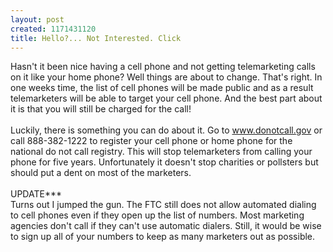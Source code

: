 ```yaml
--- 
layout: post
created: 1171431120
title: Hello?... Not Interested. Click
---
```

Hasn't it been  nice having a cell phone and not getting telemarketing calls on it like your home phone?  Well things are about to change.  That's right.  In one weeks time, the list of cell phones will be made public and as a result telemarketers will be able to target your cell phone.  And the best part about it is that you will still be charged for the call!<br /><br />Luckily,  there is something you can do about it.  Go to <a href="http://www.donotcall.gov/">www.donotcall.gov</a> or call 888-382-1222 to register your cell phone or home phone for the national do not call registry.  This will stop telemarketers from calling your phone for five years.  Unfortunately it doesn't stop charities or pollsters but should put a dent on most of the marketers.<br /><br />UPDATE***<br />Turns out I jumped the gun.  The FTC still does not allow automated dialing to cell phones even if they open up the list of numbers.  Most marketing agencies don't call if they can't use automatic dialers.  Still, it would be wise to sign up all of your numbers to keep as many marketers out as possible.
